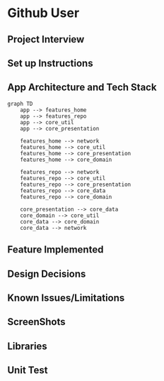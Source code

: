 # Github User

## Project Interview

## Set up Instructions

## App Architecture and Tech Stack
```mermaid
graph TD
    app --> features_home
    app --> features_repo
    app --> core_util
    app --> core_presentation

    features_home --> network
    features_home --> core_util
    features_home --> core_presentation
    features_home --> core_domain

    features_repo --> network
    features_repo --> core_util
    features_repo --> core_presentation
    features_repo --> core_data
    features_repo --> core_domain

    core_presentation --> core_data
    core_domain --> core_util
    core_data --> core_domain
    core_data --> network
```

## Feature Implemented


## Design Decisions


## Known Issues/Limitations



## ScreenShots


## Libraries


## Unit Test
